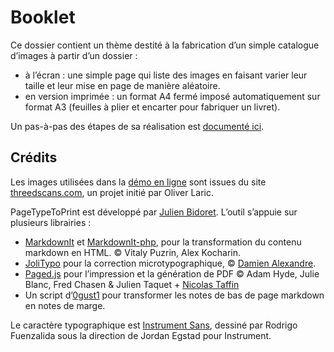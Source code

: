 # Booklet

Ce dossier contient un thème destité à la fabrication d’un simple catalogue d’images à partir d’un dossier :

- à l’écran : une simple page qui liste des images en faisant varier leur taille et leur mise en page de manière aléatoire.
- en version imprimée : un format A4 fermé imposé automatiquement sur format A3 (feuilles à plier et encarter pour fabriquer un livret).

Un pas-à-pas des étapes de sa réalisation est [documenté ici](https://esadpyrenees.github.io/PageTypeToPrint/autofolder/).

## Crédits

Les images utilisées dans la [démo en ligne](https://ateliers.esad-pyrenees.fr/pagetypetoprint/catalogue) sont issues du site [threedscans.com](https://threedscans.com/), un projet initié par Oliver Laric.

PageTypeToPrint est développé par [Julien Bidoret](https://ateliers.esad-pyrenees.fr/web). L’outil s’appuie sur plusieurs librairies : 
* [MarkdownIt](https://opencollective.com/markdown-it) et [MarkdownIt-php](https://github.com/kaoken/markdown-it-php), pour la transformation du contenu markdown en HTML. © Vitaly Puzrin, Alex Kocharin.
* [JoliTypo](https://github.com/jolicode/JoliTypo/) pour la correction microtypographique, © [Damien Alexandre](http://jolicode.com).
* [Paged.js](https://pagedjs.org/) pour l’impression et la génération de PDF © Adam Hyde, Julie Blanc, Fred Chasen & Julien Taquet + [Nicolas Taffin](https://gitlab.com/nicolastaf/pagedjs-reload-in-place)
* Un script d’[0gust1](https://gist.github.com/0gust1/260638bd34a434e7f3dd) pour transformer les notes de bas de page markdown en notes de marge.

Le caractère typographique est [Instrument Sans](https://github.com/Instrument/instrument-sans), dessiné par Rodrigo Fuenzalida sous la direction de Jordan Egstad pour Instrument.

